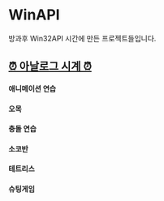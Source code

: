 # WinAPI
방과후 Win32API 시간에 만든 프로젝트들입니다.


## [⏰ 아날로그 시계 ⏰](https://github.com/minyoung529/Win32API_Games/blob/main/AnalogueClock/README.md)

#### 애니메이션 연습

#### 오목

#### 충돌 연습

#### 소코반

#### 테트리스

#### 슈팅게임
